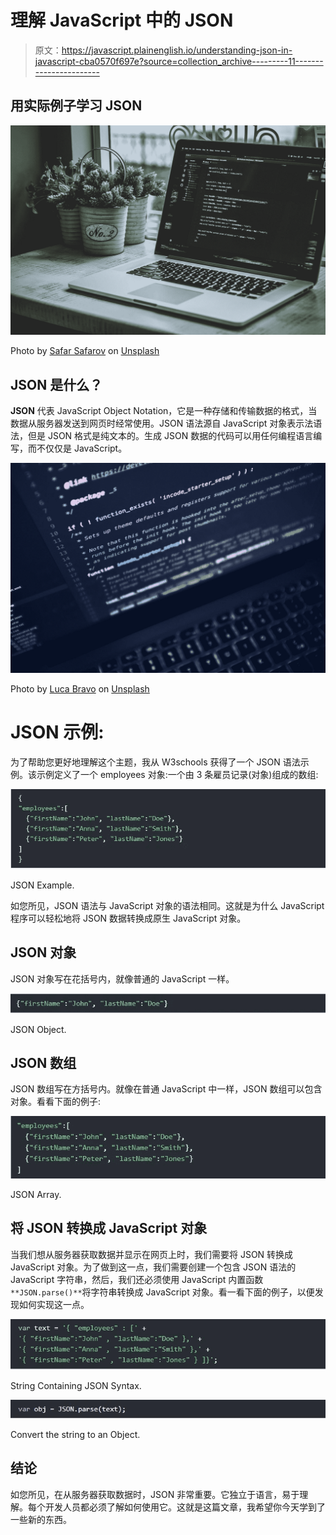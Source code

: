 # 理解 JavaScript 中的 JSON

> 原文：<https://javascript.plainenglish.io/understanding-json-in-javascript-cba0570f697e?source=collection_archive---------11----------------------->

## 用实际例子学习 JSON

![](img/d141b2274a061a7dd1ca4b5a866877d7.png)

Photo by [Safar Safarov](https://unsplash.com/@codestorm?utm_source=medium&utm_medium=referral) on [Unsplash](https://unsplash.com?utm_source=medium&utm_medium=referral)

## JSON 是什么？

**JSON** 代表 JavaScript Object Notation，它是一种存储和传输数据的格式，当数据从服务器发送到网页时经常使用。JSON 语法源自 JavaScript 对象表示法语法，但是 JSON 格式是纯文本的。生成 JSON 数据的代码可以用任何编程语言编写，而不仅仅是 JavaScript。

![](img/74a306fc479401a3427dac81b938d2cb.png)

Photo by [Luca Bravo](https://unsplash.com/@lucabravo?utm_source=medium&utm_medium=referral) on [Unsplash](https://unsplash.com?utm_source=medium&utm_medium=referral)

# JSON 示例:

为了帮助您更好地理解这个主题，我从 W3schools 获得了一个 JSON 语法示例。该示例定义了一个 employees 对象:一个由 3 条雇员记录(对象)组成的数组:

![](img/d9b66c55fd428fe4042a8ef55e0349a4.png)

JSON Example.

如您所见，JSON 语法与 JavaScript 对象的语法相同。这就是为什么 JavaScript 程序可以轻松地将 JSON 数据转换成原生 JavaScript 对象。

## JSON 对象

JSON 对象写在花括号内，就像普通的 JavaScript 一样。

![](img/c046466f5b5d4dd879d1bbbaaa887e74.png)

JSON Object.

## JSON 数组

JSON 数组写在方括号内。就像在普通 JavaScript 中一样，JSON 数组可以包含对象。看看下面的例子:

![](img/56eec4af0cefa341f84fbf45078f7740.png)

JSON Array.

## 将 JSON 转换成 JavaScript 对象

当我们想从服务器获取数据并显示在网页上时，我们需要将 JSON 转换成 JavaScript 对象。为了做到这一点，我们需要创建一个包含 JSON 语法的 JavaScript 字符串，然后，我们还必须使用 JavaScript 内置函数`**JSON.parse()**`将字符串转换成 JavaScript 对象。看一看下面的例子，以便发现如何实现这一点。

![](img/0381a29141c24b09678c47c1e5ff27cf.png)

String Containing JSON Syntax.

![](img/a16435755b07f0c888eb1d149c5e5624.png)

Convert the string to an Object.

## 结论

如您所见，在从服务器获取数据时，JSON 非常重要。它独立于语言，易于理解。每个开发人员都必须了解如何使用它。这就是这篇文章，我希望你今天学到了一些新的东西。